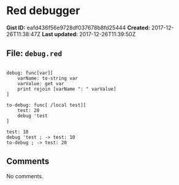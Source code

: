 # Red debugger

**Gist ID:** eafd436f56e9728df037678b8fd25444
**Created:** 2017-12-26T11:38:47Z
**Last updated:** 2017-12-26T11:39:50Z

## File: `debug.red`

```Red

debug: func[var][
    varName: to-string var
    varValue: get var
    print rejoin [varName ": " varValue]
]

to-debug: func[ /local test][
    test: 20
    debug 'test
]

test: 10 
debug 'test ; -> test: 10
to-debug ; -> test: 20

```

## Comments

No comments.
